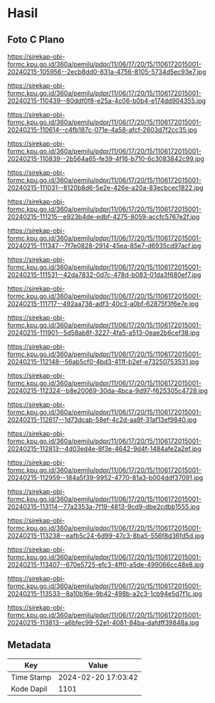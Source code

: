 # Hasil

## Foto C Plano

https://sirekap-obj-formc.kpu.go.id/360a/pemilu/pdpr/11/06/17/20/15/1106172015001-20240215-105956--2ecb8dd0-831a-4756-8105-5734d5ec93e7.jpg

https://sirekap-obj-formc.kpu.go.id/360a/pemilu/pdpr/11/06/17/20/15/1106172015001-20240215-110439--80ddf0f8-e25a-4c06-b0b4-e174dd904355.jpg

https://sirekap-obj-formc.kpu.go.id/360a/pemilu/pdpr/11/06/17/20/15/1106172015001-20240215-110614--c4fb187c-071e-4a58-afcf-2603d7f2cc35.jpg

https://sirekap-obj-formc.kpu.go.id/360a/pemilu/pdpr/11/06/17/20/15/1106172015001-20240215-110839--2b564a65-fe39-4f16-b710-6c3083842c99.jpg

https://sirekap-obj-formc.kpu.go.id/360a/pemilu/pdpr/11/06/17/20/15/1106172015001-20240215-111031--8120b8d6-5e2e-426e-a20a-83ecbcec1822.jpg

https://sirekap-obj-formc.kpu.go.id/360a/pemilu/pdpr/11/06/17/20/15/1106172015001-20240215-111215--e923b4de-edbf-4275-8059-accfc5767e2f.jpg

https://sirekap-obj-formc.kpu.go.id/360a/pemilu/pdpr/11/06/17/20/15/1106172015001-20240215-111347--7f7e0828-2914-45ea-85e7-d6935cd97acf.jpg

https://sirekap-obj-formc.kpu.go.id/360a/pemilu/pdpr/11/06/17/20/15/1106172015001-20240215-111531--42da7832-0d7c-478d-b083-01da3f680ef7.jpg

https://sirekap-obj-formc.kpu.go.id/360a/pemilu/pdpr/11/06/17/20/15/1106172015001-20240215-111717--492aa738-adf3-40c3-a0bf-62875f3f6e7e.jpg

https://sirekap-obj-formc.kpu.go.id/360a/pemilu/pdpr/11/06/17/20/15/1106172015001-20240215-111901--5d58ab8f-3227-4fa5-a513-0eae2b6cef38.jpg

https://sirekap-obj-formc.kpu.go.id/360a/pemilu/pdpr/11/06/17/20/15/1106172015001-20240215-112148--56ab5cf0-4bd3-411f-b2ef-e73250753531.jpg

https://sirekap-obj-formc.kpu.go.id/360a/pemilu/pdpr/11/06/17/20/15/1106172015001-20240215-112324--b8e20069-30da-4bca-9d97-f625305c4728.jpg

https://sirekap-obj-formc.kpu.go.id/360a/pemilu/pdpr/11/06/17/20/15/1106172015001-20240215-112617--1d73dcab-58ef-4c2d-aa9f-31af13ef9840.jpg

https://sirekap-obj-formc.kpu.go.id/360a/pemilu/pdpr/11/06/17/20/15/1106172015001-20240215-112813--4d03ed4e-8f3e-4642-9d4f-1484afe2a2ef.jpg

https://sirekap-obj-formc.kpu.go.id/360a/pemilu/pdpr/11/06/17/20/15/1106172015001-20240215-112959--184a5f39-9952-4770-81a3-b004ddf37091.jpg

https://sirekap-obj-formc.kpu.go.id/360a/pemilu/pdpr/11/06/17/20/15/1106172015001-20240215-113114--77a2353a-7f19-4813-9cd9-dbe2cdbb1555.jpg

https://sirekap-obj-formc.kpu.go.id/360a/pemilu/pdpr/11/06/17/20/15/1106172015001-20240215-113238--eafb5c24-6d99-47c3-8ba5-556f8d36fd5d.jpg

https://sirekap-obj-formc.kpu.go.id/360a/pemilu/pdpr/11/06/17/20/15/1106172015001-20240215-113407--670e5725-efc3-4ff0-a5de-499066cc48e8.jpg

https://sirekap-obj-formc.kpu.go.id/360a/pemilu/pdpr/11/06/17/20/15/1106172015001-20240215-113533--8a10b16e-9b42-498b-a2c3-1cb94e5d7f1c.jpg

https://sirekap-obj-formc.kpu.go.id/360a/pemilu/pdpr/11/06/17/20/15/1106172015001-20240215-113813--a6bfec99-52e1-4081-84ba-dafdff39848a.jpg


## Metadata

| Key        | Value               |
| ---------- | ------------------- |
| Time Stamp | 2024-02-20 17:03:42 |
| Kode Dapil | 1101                |



